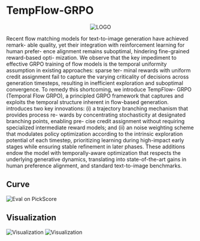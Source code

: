 # TempFlow-GRPO
<div style="text-align: center;">
    <img src="asset/fig1.svg" alt="LOGO">
</div>
<b>  </b>

Recent flow matching models for text-to-image generation have achieved remark-
able quality, yet their integration with reinforcement learning for human prefer-
ence alignment remains suboptimal, hindering fine-grained reward-based opti-
mization. We observe that the key impediment to effective GRPO training of flow
models is the temporal uniformity assumption in existing approaches: sparse ter-
minal rewards with uniform credit assignment fail to capture the varying criticality
of decisions across generation timesteps, resulting in inefficient exploration and
suboptimal convergence. To remedy this shortcoming, we introduce TempFlow-
GRPO (Temporal Flow GRPO), a principled GRPO framework that captures and
exploits the temporal structure inherent in flow-based generation. introduces two
key innovations: (i) a trajectory branching mechanism that provides process re-
wards by concentrating stochasticity at designated branching points, enabling pre-
cise credit assignment without requiring specialized intermediate reward models;
and (ii) an noise weighting scheme that modulates policy optimization according
to the intrinsic exploration potential of each timestep, prioritizing learning during
high-impact early stages while ensuring stable refinement in later phases. These
additions endow the model with temporally-aware optimization that respects the
underlying generative dynamics, translating into state-of-the-art gains in human
preference alignment, and standard text-to-image benchmarks.

## Curve
![Eval on PickScore](asset/)

## Visualization
![Visualization](asset/vis1.svg)
![Visualization](asset/vis2.svg)
